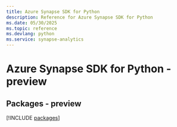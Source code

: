 ```yaml
---
title: Azure Synapse SDK for Python
description: Reference for Azure Synapse SDK for Python
ms.date: 05/30/2025
ms.topic: reference
ms.devlang: python
ms.service: synapse-analytics
---
```

# Azure Synapse SDK for Python - preview
## Packages - preview
[!INCLUDE [packages](synapse-index.md)]
